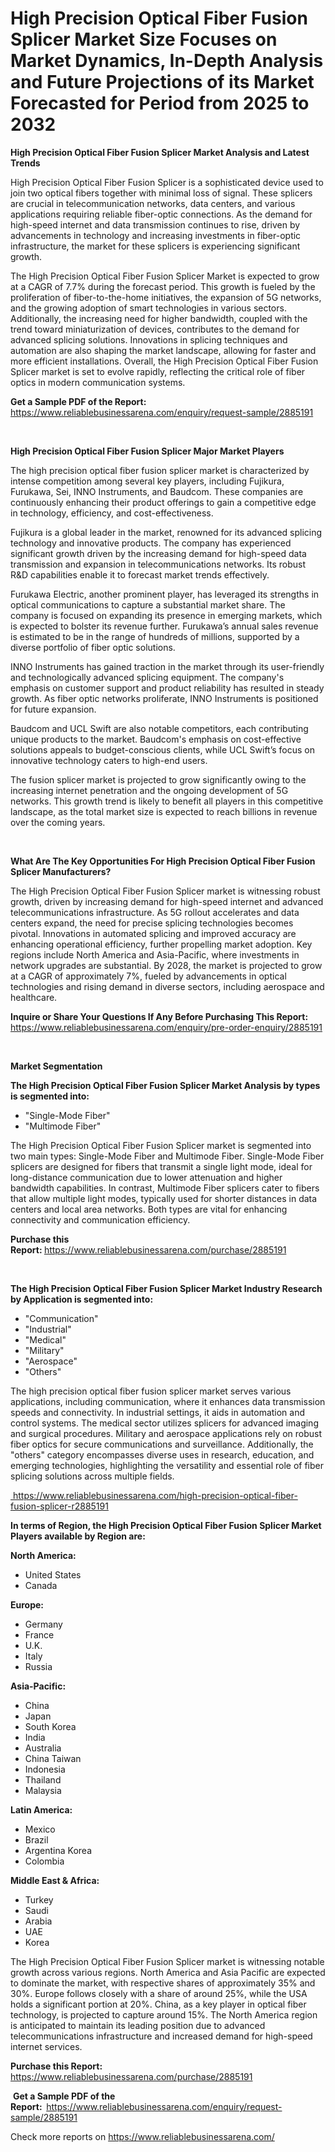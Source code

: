 <p><h1>High Precision Optical Fiber Fusion Splicer Market Size Focuses on Market Dynamics, In-Depth Analysis and Future Projections of its Market Forecasted for Period from 2025 to 2032</h1></p><p><strong>High Precision Optical Fiber Fusion Splicer Market Analysis and Latest Trends</strong></p>
<p><p>High Precision Optical Fiber Fusion Splicer is a sophisticated device used to join two optical fibers together with minimal loss of signal. These splicers are crucial in telecommunication networks, data centers, and various applications requiring reliable fiber-optic connections. As the demand for high-speed internet and data transmission continues to rise, driven by advancements in technology and increasing investments in fiber-optic infrastructure, the market for these splicers is experiencing significant growth.</p><p>The High Precision Optical Fiber Fusion Splicer Market is expected to grow at a CAGR of 7.7% during the forecast period. This growth is fueled by the proliferation of fiber-to-the-home initiatives, the expansion of 5G networks, and the growing adoption of smart technologies in various sectors. Additionally, the increasing need for higher bandwidth, coupled with the trend toward miniaturization of devices, contributes to the demand for advanced splicing solutions. Innovations in splicing techniques and automation are also shaping the market landscape, allowing for faster and more efficient installations. Overall, the High Precision Optical Fiber Fusion Splicer market is set to evolve rapidly, reflecting the critical role of fiber optics in modern communication systems.</p></p>
<p><strong>Get a Sample PDF of the Report:&nbsp;</strong> <a href="https://www.reliablebusinessarena.com/enquiry/request-sample/2885191?utm_campaign=2518&utm_medium=2&utm_source=Github&utm_content=ia&utm_term=13032025&utm_id=high-precision-optical-fiber-fusion-splicer">https://www.reliablebusinessarena.com/enquiry/request-sample/2885191</a></p>
<p>&nbsp;</p>
<p><strong>High Precision Optical Fiber Fusion Splicer Major Market Players</strong></p>
<p><p>The high precision optical fiber fusion splicer market is characterized by intense competition among several key players, including Fujikura, Furukawa, Sei, INNO Instruments, and Baudcom. These companies are continuously enhancing their product offerings to gain a competitive edge in technology, efficiency, and cost-effectiveness.</p><p>Fujikura is a global leader in the market, renowned for its advanced splicing technology and innovative products. The company has experienced significant growth driven by the increasing demand for high-speed data transmission and expansion in telecommunications networks. Its robust R&D capabilities enable it to forecast market trends effectively.</p><p>Furukawa Electric, another prominent player, has leveraged its strengths in optical communications to capture a substantial market share. The company is focused on expanding its presence in emerging markets, which is expected to bolster its revenue further. Furukawa’s annual sales revenue is estimated to be in the range of hundreds of millions, supported by a diverse portfolio of fiber optic solutions.</p><p>INNO Instruments has gained traction in the market through its user-friendly and technologically advanced splicing equipment. The company's emphasis on customer support and product reliability has resulted in steady growth. As fiber optic networks proliferate, INNO Instruments is positioned for future expansion.</p><p>Baudcom and UCL Swift are also notable competitors, each contributing unique products to the market. Baudcom's emphasis on cost-effective solutions appeals to budget-conscious clients, while UCL Swift’s focus on innovative technology caters to high-end users.</p><p>The fusion splicer market is projected to grow significantly owing to the increasing internet penetration and the ongoing development of 5G networks. This growth trend is likely to benefit all players in this competitive landscape, as the total market size is expected to reach billions in revenue over the coming years.</p></p>
<p>&nbsp;</p>
<p><strong>What Are The Key Opportunities For High Precision Optical Fiber Fusion Splicer Manufacturers?</strong></p>
<p><p>The High Precision Optical Fiber Fusion Splicer market is witnessing robust growth, driven by increasing demand for high-speed internet and advanced telecommunications infrastructure. As 5G rollout accelerates and data centers expand, the need for precise splicing technologies becomes pivotal. Innovations in automated splicing and improved accuracy are enhancing operational efficiency, further propelling market adoption. Key regions include North America and Asia-Pacific, where investments in network upgrades are substantial. By 2028, the market is projected to grow at a CAGR of approximately 7%, fueled by advancements in optical technologies and rising demand in diverse sectors, including aerospace and healthcare.</p></p>
<p><strong>Inquire or Share Your Questions If Any Before Purchasing This Report:</strong> <a href="https://www.reliablebusinessarena.com/enquiry/pre-order-enquiry/2885191?utm_campaign=2518&utm_medium=2&utm_source=Github&utm_content=ia&utm_term=13032025&utm_id=high-precision-optical-fiber-fusion-splicer">https://www.reliablebusinessarena.com/enquiry/pre-order-enquiry/2885191</a></p>
<p>&nbsp;</p>
<p><strong>Market Segmentation</strong></p>
<p><strong>The High Precision Optical Fiber Fusion Splicer Market Analysis by types is segmented into:</strong></p>
<p><ul><li>"Single-Mode Fiber"</li><li>"Multimode Fiber"</li></ul></p>
<p><p>The High Precision Optical Fiber Fusion Splicer market is segmented into two main types: Single-Mode Fiber and Multimode Fiber. Single-Mode Fiber splicers are designed for fibers that transmit a single light mode, ideal for long-distance communication due to lower attenuation and higher bandwidth capabilities. In contrast, Multimode Fiber splicers cater to fibers that allow multiple light modes, typically used for shorter distances in data centers and local area networks. Both types are vital for enhancing connectivity and communication efficiency.</p></p>
<p><strong>Purchase this Report:&nbsp;</strong><a href="https://www.reliablebusinessarena.com/purchase/2885191?utm_campaign=2518&utm_medium=2&utm_source=Github&utm_content=ia&utm_term=13032025&utm_id=high-precision-optical-fiber-fusion-splicer">https://www.reliablebusinessarena.com/purchase/2885191</a></p>
<p>&nbsp;</p>
<p><strong>The High Precision Optical Fiber Fusion Splicer Market Industry Research by Application is segmented into:</strong></p>
<p><ul><li>"Communication"</li><li>"Industrial"</li><li>"Medical"</li><li>"Military"</li><li>"Aerospace"</li><li>"Others"</li></ul></p>
<p><p>The high precision optical fiber fusion splicer market serves various applications, including communication, where it enhances data transmission speeds and connectivity. In industrial settings, it aids in automation and control systems. The medical sector utilizes splicers for advanced imaging and surgical procedures. Military and aerospace applications rely on robust fiber optics for secure communications and surveillance. Additionally, the "others" category encompasses diverse uses in research, education, and emerging technologies, highlighting the versatility and essential role of fiber splicing solutions across multiple fields.</p></p>
<p><a href="https://www.reliablebusinessarena.com/high-precision-optical-fiber-fusion-splicer-r2885191?utm_campaign=2518&utm_medium=2&utm_source=Github&utm_content=ia&utm_term=13032025&utm_id=high-precision-optical-fiber-fusion-splicer">&nbsp;https://www.reliablebusinessarena.com/high-precision-optical-fiber-fusion-splicer-r2885191</a></p>
<p><strong>In terms of Region, the High Precision Optical Fiber Fusion Splicer Market Players available by Region are:</strong></p>
<p>
    <p> <strong> North America: </strong>
        <ul>
            <li>United States</li>
            <li>Canada</li>
        </ul>
        </p> 
    <p> <strong> Europe: </strong>
        <ul>
            <li>Germany</li>
            <li>France</li>
            <li>U.K.</li>
            <li>Italy</li>
            <li>Russia</li>
        </ul>
        </p> 
    <p> <strong> Asia-Pacific: </strong>
        <ul>
            <li>China</li>
            <li>Japan</li>
            <li>South Korea</li>
            <li>India</li>
            <li>Australia</li>
            <li>China Taiwan</li>
            <li>Indonesia</li>
            <li>Thailand</li>
            <li>Malaysia</li>
        </ul>
        </p> 
    <p> <strong> Latin America: </strong>
        <ul>
            <li>Mexico</li>
            <li>Brazil</li>
            <li>Argentina Korea</li>
            <li>Colombia</li>
        </ul>
        </p> 
    <p> <strong> Middle East & Africa: </strong>
        <ul>
            <li>Turkey</li>
            <li>Saudi</li>
            <li>Arabia</li>
            <li>UAE</li>
            <li>Korea</li>
        </ul>
    </p>
    </p>
<p><p>The High Precision Optical Fiber Fusion Splicer market is witnessing notable growth across various regions. North America and Asia Pacific are expected to dominate the market, with respective shares of approximately 35% and 30%. Europe follows closely with a share of around 25%, while the USA holds a significant portion at 20%. China, as a key player in optical fiber technology, is projected to capture around 15%. The North America region is anticipated to maintain its leading position due to advanced telecommunications infrastructure and increased demand for high-speed internet services.</p></p>
<p><strong>Purchase this Report: </strong><a href="https://www.reliablebusinessarena.com/purchase/2885191?utm_campaign=2518&utm_medium=2&utm_source=Github&utm_content=ia&utm_term=13032025&utm_id=high-precision-optical-fiber-fusion-splicer">https://www.reliablebusinessarena.com/purchase/2885191</a></p>
<p>&nbsp;<strong>Get a Sample PDF of the Report:&nbsp;&nbsp;</strong><a href="https://www.reliablebusinessarena.com/enquiry/request-sample/2885191?utm_campaign=2518&utm_medium=2&utm_source=Github&utm_content=ia&utm_term=13032025&utm_id=high-precision-optical-fiber-fusion-splicer">https://www.reliablebusinessarena.com/enquiry/request-sample/2885191</a></p>
<p><strong></strong></p>
<p>Check more reports on <a href="https://www.reliablebusinessarena.com/?utm_campaign=2518&utm_medium=2&utm_source=Github&utm_content=ia&utm_term=13032025&utm_id=high-precision-optical-fiber-fusion-splicer">https://www.reliablebusinessarena.com/</a></p>
